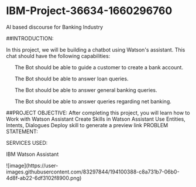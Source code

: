 # IBM-Project-36634-1660296760
<p>AI based discourse for Banking Industry<p>
##INTRODUCTION: 
<p>In this project, we will be building a chatbot using Watson's assistant. This chat should have the following capabilities:

<ol>The Bot should be able to guide a customer to create a bank account.</ol>
<ol>The Bot should be able to answer loan queries.</ol>
<ol>The Bot should be able to answer general banking queries.</ol>
<ol>The Bot should be able to answer queries regarding net banking.</ol></p>
##PROJECT OBJECTIVE:
After completing this project, you will learn how to 
Work with Watson Assistant
Create Skills  in Watson Assistant
Use Entities, Intents, Dialogues
Deploy skill to generate a preview link
PROBLEM STATEMENT:
<p></p>

SERVICES USED:
<p>IBM Watson Assistant</p>
![image](https://user-images.githubusercontent.com/83297844/194100388-c8a731b7-06b0-4d8f-ab22-6df3102f8900.png)



